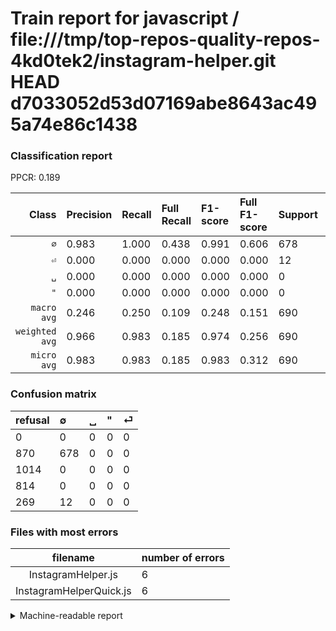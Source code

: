 # Train report for javascript / file:///tmp/top-repos-quality-repos-4kd0tek2/instagram-helper.git HEAD d7033052d53d07169abe8643ac495a74e86c1438

### Classification report

PPCR: 0.189

| Class | Precision | Recall | Full Recall | F1-score | Full F1-score | Support | Full Support | PPCR |
|------:|:----------|:-------|:------------|:---------|:---------|:--------|:-------------|:-----|
| `∅` | 0.983| 1.000| 0.438| 0.991| 0.606| 678| 1548| 0.438 |
| `⏎` | 0.000| 0.000| 0.000| 0.000| 0.000| 12| 281| 0.043 |
| `␣` | 0.000| 0.000| 0.000| 0.000| 0.000| 0| 1014| 0.000 |
| `"` | 0.000| 0.000| 0.000| 0.000| 0.000| 0| 814| 0.000 |
| `macro avg` | 0.246| 0.250| 0.109| 0.248| 0.151| 690| 3657| 0.189 |
| `weighted avg` | 0.966| 0.983| 0.185| 0.974| 0.256| 690| 3657| 0.189 |
| `micro avg` | 0.983| 0.983| 0.185| 0.983| 0.312| 690| 3657| 0.189 |

### Confusion matrix

|refusal|  ∅| ␣| "| ⏎| 
|:---|:---|:---|:---|:---|
|0 |0 |0 |0 |0 |
|870 |678 |0 |0 |0 |
|1014 |0 |0 |0 |0 |
|814 |0 |0 |0 |0 |
|269 |12 |0 |0 |0 |

### Files with most errors

| filename | number of errors|
|:----:|:-----|
| InstagramHelper.js | 6 |
| InstagramHelperQuick.js | 6 |

<details>
    <summary>Machine-readable report</summary>
```json
{
  "cl_report": {"\"": {"f1-score": 0.0, "precision": 0.0, "recall": 0.0, "support": 0}, "macro avg": {"f1-score": 0.24780701754385964, "precision": 0.24565217391304348, "recall": 0.25, "support": 690}, "micro avg": {"f1-score": 0.9826086956521739, "precision": 0.9826086956521739, "recall": 0.9826086956521739, "support": 690}, "weighted avg": {"f1-score": 0.9739893211289092, "precision": 0.9655198487712665, "recall": 0.9826086956521739, "support": 690}, "\u2205": {"f1-score": 0.9912280701754386, "precision": 0.9826086956521739, "recall": 1.0, "support": 678}, "\u23ce": {"f1-score": 0.0, "precision": 0.0, "recall": 0.0, "support": 12}, "\u2423": {"f1-score": 0.0, "precision": 0.0, "recall": 0.0, "support": 0}},
  "cl_report_full": {"\"": {"f1-score": 0.0, "precision": 0.0, "recall": 0.0, "support": 814}, "macro avg": {"f1-score": 0.15147453083109919, "precision": 0.24565217391304348, "recall": 0.10949612403100775, "support": 3657}, "micro avg": {"f1-score": 0.3119392684610076, "precision": 0.9826086956521739, "recall": 0.18539786710418377, "support": 3657}, "weighted avg": {"f1-score": 0.25647533358112284, "precision": 0.41593608445982094, "recall": 0.18539786710418377, "support": 3657}, "\u2205": {"f1-score": 0.6058981233243967, "precision": 0.9826086956521739, "recall": 0.437984496124031, "support": 1548}, "\u23ce": {"f1-score": 0.0, "precision": 0.0, "recall": 0.0, "support": 281}, "\u2423": {"f1-score": 0.0, "precision": 0.0, "recall": 0.0, "support": 1014}},
  "ppcr": 0.18867924528301888
}
```
</details>
